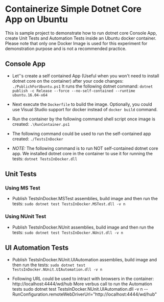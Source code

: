 # Containerize Simple Dotnet Core App on Ubuntu

This is sample project to demonstrate how to run dotnet core Console App, create Unit Tests and Automation Tests inside an Ubuntu docker container. 
Please note that only one Docker Image is used for this experiment for demonstration purpose and is not a recommended practice. 

## Console App
- Let''s create a self contained App (Useful when you won't need to install dotnet core on the container) after your code changes:
`./PublichForUbuntu.ps1` 
It runs the following dotnet command:
`dotnet publish -c Release --force --no-self-contained --runtime ubuntu.16.04-x64`

- Next execute the `Dockerfile` to build the image. Optionally, you could use Visual Studio support for docker instead of `docker build` command. 

- Run the container by the following command shell script once image is created:
`.\RunContainer.ps1`

- The following command could be used to run the self-contained app created:
`./TestsInDocker`


- *NOTE:* The following command is to run NOT self-contained dotnet core app. We installed dotnet core in the container to use it for running the tests:
`dotnet TestsInDocker.dll`

## Unit Tests
### Using MS Test
- Publish TestsInDocker.MSTest assemblies, build image and then run the tests:
`sudo dotnet test TestsInDocker.MSTest.dll -v n`

### Using NUnit Test
- Publish TestsInDocker.NUnit assemblies, build image and then run the tests:
`sudo dotnet test TestsInDocker.NUnit.dll -v n`

## UI Automation Tests
- Publish TestsInDocker.NUnit.UIAutomation assemblies, build image and then run the tests:
`sudo dotnet test TestsInDocker.NUnit.UIAutomation.dll -v n`

- Following URL could be used to intract with browsers in the container:
http://localhost:4444/wd/hub
More verbus call to run the Automation tests
sudo dotnet test TestsInDocker.NUnit.UIAutomation.dll -v n -- RunConfiguration.remoteWebDriverUrl="http://localhost:4444/wd/hub"
